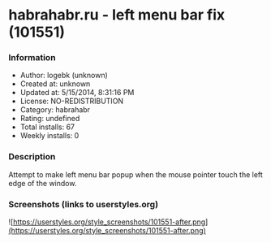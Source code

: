 # habrahabr.ru - left menu bar fix (101551)

### Information
- Author: logebk (unknown)
- Created at: unknown
- Updated at: 5/15/2014, 8:31:16 PM
- License: NO-REDISTRIBUTION
- Category: habrahabr
- Rating: undefined
- Total installs: 67
- Weekly installs: 0


### Description
Attempt to make left menu bar popup when the mouse pointer touch the left edge of the window.


### Screenshots (links to userstyles.org)
![https://userstyles.org/style_screenshots/101551-after.png](https://userstyles.org/style_screenshots/101551-after.png)



